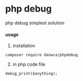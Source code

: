 # php debug
php debug simplest solution

#### usage 
1. installation
```
composer require danwca/phpdebug
```

2. in php code file
```
debug_print($anything);
```



